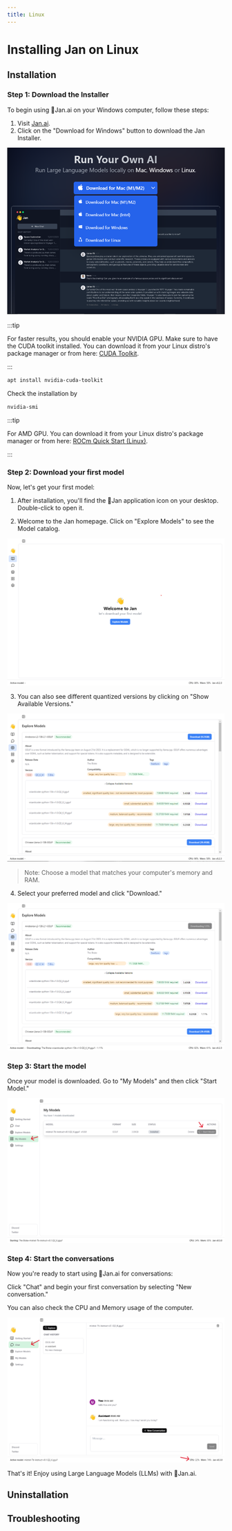 ```yaml
---
title: Linux
---
```


# Installing Jan on Linux

## Installation

### Step 1: Download the Installer
To begin using 👋Jan.ai on your Windows computer, follow these steps:

1. Visit [Jan.ai](https://jan.ai/).
2. Click on the "Download for Windows" button to download the Jan Installer.

![Jan Installer](../img/jan-download.png)

:::tip

For faster results, you should enable your NVIDIA GPU. Make sure to have the CUDA toolkit installed. You can download it from your Linux distro's package manager or from here: [CUDA Toolkit](https://developer.nvidia.com/cuda-downloads).

:::

```bash
apt install nvidia-cuda-toolkit
```

Check the installation by

```bash
nvidia-smi
```

:::tip

For AMD GPU. You can download it from your Linux distro's package manager or from here: [ROCm Quick Start (Linux)](https://rocm.docs.amd.com/en/latest/deploy/linux/quick_start.html).

:::

### Step 2: Download your first model
Now, let's get your first model:

1. After installation, you'll find the 👋Jan application icon on your desktop. Double-click to open it.

2. Welcome to the Jan homepage. Click on "Explore Models" to see the Model catalog.

![Explore models](../img/explore-model.png)

3. You can also see different quantized versions by clicking on "Show Available Versions."

![Model versions](../img/model-version.png)

> Note: Choose a model that matches your computer's memory and RAM.

4. Select your preferred model and click "Download."

![Downloading](../img/downloading.png)

### Step 3: Start the model
Once your model is downloaded. Go to "My Models" and then click "Start Model."

![Start model](../img/start-model.png)


### Step 4: Start the conversations
Now you're ready to start using 👋Jan.ai for conversations:

Click "Chat" and begin your first conversation by selecting "New conversation."

You can also check the CPU and Memory usage of the computer.

![Chat](../img/chat.png)

That's it! Enjoy using Large Language Models (LLMs) with 👋Jan.ai.

## Uninstallation

## Troubleshooting